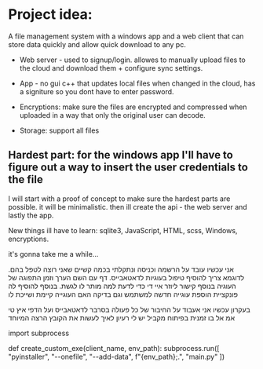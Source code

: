 # Project idea: 
A file management system with a windows app and a web client that can store data quickly and allow quick download to any pc.

- Web server - used to signup/login. allowes to manually upload files to the cloud and download them + configure sync settings.
- App - no gui c++ that updates local files when changed in the cloud, has a signiture so you dont have to enter password.


- Encryptions: make sure the files are encrypted and compressed when uploaded in a way that only the original user can decode.
- Storage: support all files

## Hardest part: for the windows app I'll have to figure out a way to insert the user credentials to the file

I will start with a proof of concept to make sure the hardest parts are possible. it will be minimalistic. then ill create the api - the web server and lastly the app.

New things ill have to learn: sqlite3, JavaScript, HTML, scss, Windows, encryptions.

it's gonna take me a while...





אני עכשיו עובד על הרשמה וכניסה ונתקלתי בכמה קשיים שאני רוצה לטפל בהם. לדוגמא
צריך להוסיף טיפול בעוגיות לדאטאבייס. דף עם השם הערך וזמן התפוגה של העוגיה בנוסף קישור ליוזר איי די כדי לדעת למה מותר לו לגשת.
בנוסף להוסיף לה פונקציית הוספת עוגייה חדשה למשתמש וגם בדיקה האם העוגייה קיימת ושייכת לו


בעקרון עכשיו אני אעבוד על החיבור של כל פעולה בסרבר לדאטאבייס ועל הדפי איץ טי אמ אל בו זמנית בפיתוח מקביל
יש לי רעיון לאיך לעשות את הקובץ הרצה המיוחד

import subprocess

def create_custom_exe(client_name, env_path):
    subprocess.run([
        "pyinstaller",
        "--onefile",
        "--add-data", f"{env_path};.",
        "main.py"
    ])